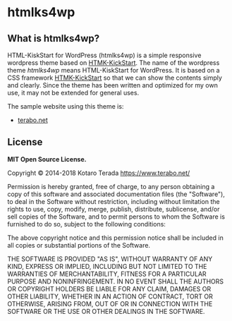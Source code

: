 htmlks4wp
=========

What is htmlks4wp?
------------------

HTML-KiskStart for WordPress (htmlks4wp) is a simple responsive wordpress theme based on [HTMK-KickStart](http://www.99lime.com/).
The name of the wordpress theme _htmlks4wp_ means HTML-KiskStart for WordPress. It is based on a CSS framework [HTMK-KickStart](http://www.99lime.com/) so that we can show the contents simply and clearly. Since the theme has been written and optimized for my own use, it may not be extended for general uses.

The sample website using this theme is:  
- [terabo.net](https://www.terabo.net/)

License
-------

__MIT Open Source License.__

Copyright © 2014-2018 Kotaro Terada https://www.terabo.net/

Permission is hereby granted, free of charge, to any person obtaining a copy of this software and associated documentation files (the "Software"), to deal in the Software without restriction, including without limitation the rights to use, copy, modify, merge, publish, distribute, sublicense, and/or sell copies of the Software, and to permit persons to whom the Software is furnished to do so, subject to the following conditions:

The above copyright notice and this permission notice shall be included in all copies or substantial portions of the Software.

THE SOFTWARE IS PROVIDED "AS IS", WITHOUT WARRANTY OF ANY KIND, EXPRESS OR IMPLIED, INCLUDING BUT NOT LIMITED TO THE WARRANTIES OF MERCHANTABILITY, FITNESS FOR A PARTICULAR PURPOSE AND NONINFRINGEMENT. IN NO EVENT SHALL THE AUTHORS OR COPYRIGHT HOLDERS BE LIABLE FOR ANY CLAIM, DAMAGES OR OTHER LIABILITY, WHETHER IN AN ACTION OF CONTRACT, TORT OR OTHERWISE, ARISING FROM, OUT OF OR IN CONNECTION WITH THE SOFTWARE OR THE USE OR OTHER DEALINGS IN THE SOFTWARE.

